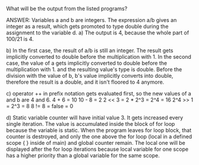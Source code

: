 What will be the output from the listed programs?


ANSWER: Variables a and b are integers. The expression a/b gives an integer
as a result, which gets promoted to type double during the assignment 
to the variable d.
a) The output is 4, because the whole part of 100/21 is 4.

b) In the first case, the result of a/b is still an integer.
   The result gets implicitly converted to double before the multiplication
   with 1.
   In the second case, the value of a gets implicitly converted to double
   before the multiplication with 1. and the resulting value's type is double.
   Before the division with the value of b, b's value implicitly converts into
   double, therefore the result is a double, and it isn't floored to 4 anymore.

c) operator ++ in prefix notation gets evaluated first, so the new values of
   a and b are 4 and 6.
   4 + 6 = 10
   10 - 8 = 2
   2 << 3 = 2 * 2^3 = 2^4 = 16
   2^4 >> 1 = 2^3 = 8
   8 != 8 = false = 0

d) Static variable counter will have initial value 3. It gets increased every
   single iteration. The value is accumulated inside the block of for loop
   because the variable is static.
   When the program leaves for loop block, that counter is destroyed, and only
   the one above the for loop (local in a defined scope { } inside of main) and 
   global counter remain.
   The local one will be displayed after the for loop iterations because
   local variable for one scope has a higher priority than a global variable
   for the same scope.
